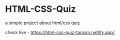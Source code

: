 # HTML-CSS-Quiz
a simple project about html/css quiz

check live - https://html-css-quiz-tanxim.netlify.app/
